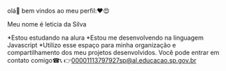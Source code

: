 olá👋
bem vindos ao meu perfil:❤😍

Meu nome é leticia da Silva

*Estou estudando na alura
*Estou me desenvolvendo na linguagem Javascript
*Utilizo esse espaço para minha organização e compartilhamento dos meu projetos 
desenvolvidos.
Você pode entrar em contato comigo☎📞
👉00001113797927sp@al.educacao.sp.gov.br
